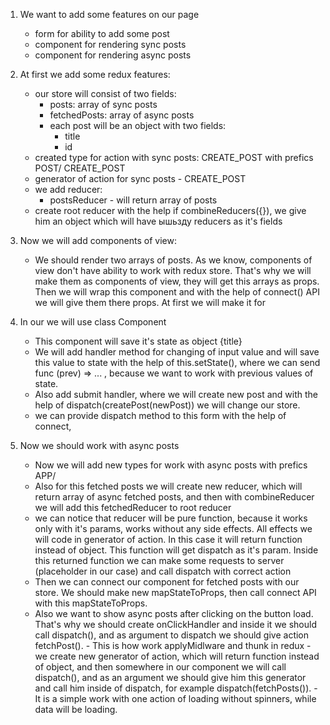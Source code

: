 1. We want to add some features on our page

    - form for ability to add some post
    - component for rendering sync posts
    - component for rendering async posts

2. At first we add some redux features:

    - our store will consist of two fields:
        - posts: array of sync posts
        - fetchedPosts: array of async posts
        - each post will be an object with two fields: 
            - title
            - id
    - created type for action with sync posts: CREATE_POST with prefics POST/       CREATE_POST
    - generator of action for sync posts - CREATE_POST
    - we add reducer: 
        - postsReducer - will return array of posts
    - create root reducer with the help if combineReducers({}), we give him
      an object which will have ышьзду reducers as it's fields

3. Now we will add components of view:

    - We should render two arrays of posts. As we know, components of view don't have ability to work with redux store. That's why we will make them as components of view, they will get this arrays as props. Then we will wrap this component and with the help of connect() API we will give them there props.
    At first we will make it for <Posts >

4. In our <PostForm > we will use class Component

    - This component will save it's state as object {title}    
    - We will add handler method for changing of input value and will save this value to state with the help of this.setState(), where we can send func (prev) => ... , because we want to work with previous values of state.
    - Also add submit handler, where we will create new post and with the help of dispatch(createPost(newPost)) we will change our store. 
    - we can provide dispatch method to this form with the help of connect, 

5. Now we should work with async posts

    - Now we will add new types for work with async posts with prefics APP/
    - Also for this fetched posts we will create new reducer, which will return array of async fetched posts, and then with combineReducer we will add this fetchedReducer to root reducer
    - we can notice that reducer will be pure function, because it works only with it's params, works without any side effects. All effects we will code in generator of action. In this case it will return function instead of object. This function will get dispatch as it's param. Inside this returned function we can make some requests to server (placeholder in our case) and call dispatch with correct action
    - Then we can connect our component for fetched posts with our store. We should make new mapStateToProps, then call connect API with this mapStateToProps. 
    - Also we want to show async posts after clicking on the button load. That's why we should create onClickHandler and inside it we should call dispatch(), and as argument to dispatch we should give action fetchPost(). - This is how work applyMidlware and thunk in redux - we create new generator of action, which will return function instead of object, and then somewhere in our component we will call dispatch(), and as an argument we should give him this generator and call him inside of dispatch, for example dispatch(fetchPosts()). - It is a simple work with one action of loading without spinners, while data will be loading. 